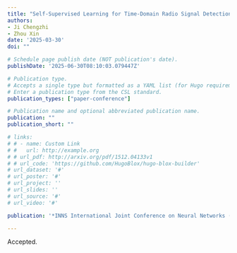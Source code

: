 ```yaml
---
title: "Self-Supervised Learning for Time-Domain Radio Signal Detection"
authors:
- Ji Chengzhi
- Zhou Xin
date: '2025-03-30'
doi: ""

# Schedule page publish date (NOT publication's date).
publishDate: '2025-06-30T08:10:03.079447Z'

# Publication type.
# Accepts a single type but formatted as a YAML list (for Hugo requirements).
# Enter a publication type from the CSL standard.
publication_types: ["paper-conference"]

# Publication name and optional abbreviated publication name.
publication: ""
publication_short: ""

# links:
# # - name: Custom Link
# #   url: http://example.org
# # url_pdf: http://arxiv.org/pdf/1512.04133v1
# # url_code: 'https://github.com/HugoBlox/hugo-blox-builder'
# url_dataset: '#'
# url_poster: '#'
# url_project: ''
# url_slides: ''
# url_source: '#'
# url_video: '#'

publication: '*INNS International Joint Conference on Neural Networks (IJCNN) 2025*'

---
```

Accepted.